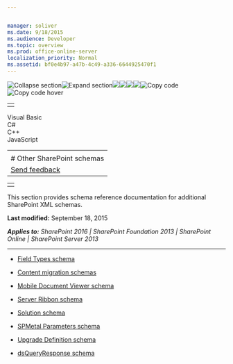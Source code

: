 ```yaml
---


manager: soliver
ms.date: 9/18/2015
ms.audience: Developer
ms.topic: overview
ms.prod: office-online-server
localization_priority: Normal
ms.assetid: bf0e4b97-a47b-4c49-a336-6644925470f1
---
```


![Collapse
section](../icons/collapse_all.gif "Collapse section")![Expand
section](../icons/expand_all.gif "Expand section")![](../icons/collapse_all.gif)![](../icons/expand_all.gif)![](../icons/dropdown.gif)![](../icons/dropdownHover.gif)![Copy
code](../icons/copycode.gif "Copy code")![Copy code
hover](../icons/copycodeHighlight.gif "Copy code hover")
<table>
<tbody>
<tr class="odd">
<td align="left"></td>
</tr>
</tbody>
</table>

Visual Basic  
C\#  
C++  
JavaScript  

<table>
<tbody>
<tr class="odd">
<td align="left"><span id="runningHeaderText"></span></td>
</tr>
<tr class="even">
<td align="left"># Other SharePoint schemas</td>
</tr>
<tr class="odd">
<td align="left"><span id="headfeedbackarea" class="feedbackhead"><a href="javascript:SubmitFeedback(&#39;docthis@Microsoft.com&#39;,&#39;&#39;,&#39;&#39;,&#39;&#39;,&#39;1.0.18082.1225&#39;,&#39;%0\dThank%20you%20for%20your%20feedback.%20The%20developer%20writing%20teams%20use%20your%20feedback%20to%20improve%20documentation.%20While%20we%20are%20reviewing%20your%20feedback,%20we%20may%20send%20you%20e-mail%20to%20ask%20for%20clarification%20or%20feedback%20on%20a%20solution.%20We%20do%20not%20use%20your%20e-mail%20address%20for%20any%20other%20purpose%20and%20we%20delete%20it%20after%20we%20finish%20our%20review.%0\AFor%20further%20information%20about%20the%20privacy%20policies%20of%20Microsoft,%20please%20see%20http://privacy.microsoft.com/en-us/default.aspx.%0\A%0\d&#39;,&#39;Customer%20feedback&#39;);">Send feedback</a></span></td>
</tr>
</tbody>
</table>

<table>
<colgroup>
<col width="100%" />
</colgroup>
<tbody>
<tr class="odd">
<td align="left"></td>
</tr>
</tbody>
</table>

This section provides schema reference documentation for additional
SharePoint XML schemas.

**Last modified:** September 18, 2015

***Applies to:** SharePoint 2016 | SharePoint Foundation 2013 |
SharePoint Online | SharePoint Server 2013*


----------------------------------------------------------------------------------------------------------------------------------------------------------------------------------------------------

-   <span sdata="link">[Field Types
    schema](field-types-schema.htm)</span>

-   <span sdata="link">[Content migration
    schemas](content-migration-schemas.htm)</span>

-   <span sdata="link">[Mobile Document Viewer
    schema](mobile-document-viewer-schema.htm)</span>

-   <span sdata="link">[Server Ribbon
    schema](server-ribbon-schema.htm)</span>

-   <span sdata="link">[Solution
    schema](solution-schema.htm)</span>

-   <span sdata="link">[SPMetal Parameters
    schema](spmetal-parameters-schema.htm)</span>

-   <span sdata="link">[Upgrade Definition
    schema](upgrade-definition-schema.htm)</span>

-   <span sdata="link">[dsQueryResponse
    schema](dsqueryresponse-schema.htm)</span>








